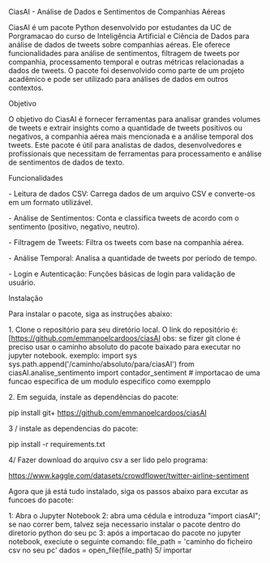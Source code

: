 CiasAI - Análise de Dados e Sentimentos de Companhias Aéreas

CiasAI é um pacote Python desenvolvido por estudantes da UC de
Porgramacao do curso de Inteligência Artificial e Ciência de Dados para
análise de dados de tweets sobre companhias aéreas. Ele oferece
funcionalidades para análise de sentimentos, filtragem de tweets por
companhia, processamento temporal e outras métricas relacionadas a dados
de tweets. O pacote foi desenvolvido como parte de um projeto acadêmico
e pode ser utilizado para análises de dados em outros contextos.

Objetivo

O objetivo do CiasAI é fornecer ferramentas para analisar grandes
volumes de tweets e extrair insights como a quantidade de tweets
positivos ou negativos, a companhia aérea mais mencionada e a análise
temporal dos tweets. Este pacote é útil para analistas de dados,
desenvolvedores e profissionais que necessitam de ferramentas para
processamento e análise de sentimentos de dados de texto.

Funcionalidades

\- Leitura de dados CSV: Carrega dados de um arquivo CSV e converte-os
em um formato utilizável.

\- Análise de Sentimentos: Conta e classifica tweets de acordo com o
sentimento (positivo, negativo, neutro).

\- Filtragem de Tweets: Filtra os tweets com base na companhia aérea.

\- Análise Temporal: Analisa a quantidade de tweets por período de
tempo.

\- Login e Autenticação: Funções básicas de login para validação de
usuário.

Instalação

Para instalar o pacote, siga as instruções abaixo:

1\. Clone o repositório para seu diretório local. O link do repositório
é:
\[https://github.com/emmanoelcardoos/ciasAI
obs: se fizer git clone é preciso usar o caminho absoluto do pacote baixado para executar no jupyter notebook.
exemplo: import sys
sys.path.append('/caminho/absoluto/para/ciasAI') 
from ciasAI.analise_sentimento import contador_sentiment # importacao de uma funcao especifica de um modulo especifico como exempplo


2\. Em seguida, instale as dependências do pacote:

pip install git+ https://github.com/emmanoelcardoos/ciasAI

3 / instale as dependencias do pacote: 

pip install -r requirements.txt

4/ Fazer download do arquivo csv a ser lido pelo programa:

https://www.kaggle.com/datasets/crowdflower/twitter-airline-sentiment

Agora que já está tudo instalado, siga os passos abaixo para excutar as funcoes do pacote:
 
 1: Abra o Jupyter Notebook
 2: abra uma cédula e introduza "import ciasAI"; se nao correr bem, talvez seja necessario instalar o pacote dentro do diretorio python do seu pc
 3: após a importacao do pacote no jupyter notebook, execiute o seguinte comando:
    file_path = 'caminho do ficheiro csv no seu pc'
    dados = open_file(file_path)
5/ importar 

